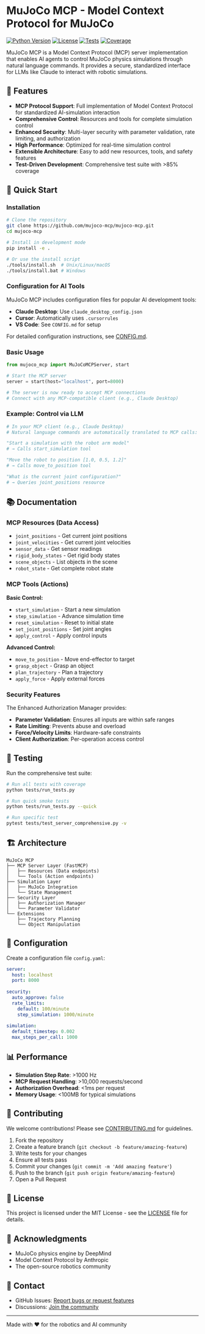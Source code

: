 # MuJoCo MCP - Model Context Protocol for MuJoCo

[![Python Version](https://img.shields.io/badge/python-3.8%2B-blue.svg)](https://www.python.org/downloads/)
[![License](https://img.shields.io/badge/license-MIT-green.svg)](LICENSE)
[![Tests](https://img.shields.io/badge/tests-passing-brightgreen.svg)](tests/)
[![Coverage](https://img.shields.io/badge/coverage-85%25-yellow.svg)](htmlcov/)

MuJoCo MCP is a Model Context Protocol (MCP) server implementation that enables AI agents to control MuJoCo physics simulations through natural language commands. It provides a secure, standardized interface for LLMs like Claude to interact with robotic simulations.

## 🌟 Features

- **MCP Protocol Support**: Full implementation of Model Context Protocol for standardized AI-simulation interaction
- **Comprehensive Control**: Resources and tools for complete simulation control
- **Enhanced Security**: Multi-layer security with parameter validation, rate limiting, and authorization
- **High Performance**: Optimized for real-time simulation control
- **Extensible Architecture**: Easy to add new resources, tools, and safety features
- **Test-Driven Development**: Comprehensive test suite with >85% coverage

## 🚀 Quick Start

### Installation

```bash
# Clone the repository
git clone https://github.com/mujoco-mcp/mujoco-mcp.git
cd mujoco-mcp

# Install in development mode
pip install -e .

# Or use the install script
./tools/install.sh  # Unix/Linux/macOS
./tools/install.bat # Windows
```

### Configuration for AI Tools

MuJoCo MCP includes configuration files for popular AI development tools:

- **Claude Desktop**: Use `claude_desktop_config.json`
- **Cursor**: Automatically uses `.cursorrules`
- **VS Code**: See `CONFIG.md` for setup

For detailed configuration instructions, see [CONFIG.md](CONFIG.md).

### Basic Usage

```python
from mujoco_mcp import MuJoCoMCPServer, start

# Start the MCP server
server = start(host="localhost", port=8000)

# The server is now ready to accept MCP connections
# Connect with any MCP-compatible client (e.g., Claude Desktop)
```

### Example: Control via LLM

```python
# In your MCP client (e.g., Claude Desktop)
# Natural language commands are automatically translated to MCP calls:

"Start a simulation with the robot arm model"
# → Calls start_simulation tool

"Move the robot to position [1.0, 0.5, 1.2]"
# → Calls move_to_position tool

"What is the current joint configuration?"
# → Queries joint_positions resource
```

## 📚 Documentation

### MCP Resources (Data Access)

- `joint_positions` - Get current joint positions
- `joint_velocities` - Get current joint velocities
- `sensor_data` - Get sensor readings
- `rigid_body_states` - Get rigid body states
- `scene_objects` - List objects in the scene
- `robot_state` - Get complete robot state

### MCP Tools (Actions)

**Basic Control:**

- `start_simulation` - Start a new simulation
- `step_simulation` - Advance simulation time
- `reset_simulation` - Reset to initial state
- `set_joint_positions` - Set joint angles
- `apply_control` - Apply control inputs

**Advanced Control:**

- `move_to_position` - Move end-effector to target
- `grasp_object` - Grasp an object
- `plan_trajectory` - Plan a trajectory
- `apply_force` - Apply external forces

### Security Features

The Enhanced Authorization Manager provides:

- **Parameter Validation**: Ensures all inputs are within safe ranges
- **Rate Limiting**: Prevents abuse and overload
- **Force/Velocity Limits**: Hardware-safe constraints
- **Client Authorization**: Per-operation access control

## 🧪 Testing

Run the comprehensive test suite:

```bash
# Run all tests with coverage
python tests/run_tests.py

# Run quick smoke tests
python tests/run_tests.py --quick

# Run specific test
pytest tests/test_server_comprehensive.py -v
```

## 🏗️ Architecture

```text
MuJoCo MCP
├── MCP Server Layer (FastMCP)
│   ├── Resources (Data endpoints)
│   └── Tools (Action endpoints)
├── Simulation Layer
│   ├── MuJoCo Integration
│   └── State Management
├── Security Layer
│   ├── Authorization Manager
│   └── Parameter Validator
└── Extensions
    ├── Trajectory Planning
    └── Object Manipulation
```

## 🔧 Configuration

Create a configuration file `config.yaml`:

```yaml
server:
  host: localhost
  port: 8000
  
security:
  auto_approve: false
  rate_limits:
    default: 100/minute
    step_simulation: 1000/minute
  
simulation:
  default_timestep: 0.002
  max_steps_per_call: 1000
```

## 📊 Performance

- **Simulation Step Rate**: >1000 Hz
- **MCP Request Handling**: >10,000 requests/second
- **Authorization Overhead**: <1ms per request
- **Memory Usage**: <100MB for typical simulations

## 🤝 Contributing

We welcome contributions! Please see [CONTRIBUTING.md](CONTRIBUTING.md) for guidelines.

1. Fork the repository
2. Create a feature branch (`git checkout -b feature/amazing-feature`)
3. Write tests for your changes
4. Ensure all tests pass
5. Commit your changes (`git commit -m 'Add amazing feature'`)
6. Push to the branch (`git push origin feature/amazing-feature`)
7. Open a Pull Request

## 📝 License

This project is licensed under the MIT License - see the [LICENSE](LICENSE) file for details.

## 🙏 Acknowledgments

- MuJoCo physics engine by DeepMind
- Model Context Protocol by Anthropic
- The open-source robotics community

## 📧 Contact

- GitHub Issues: [Report bugs or request features](https://github.com/mujoco-mcp/mujoco-mcp/issues)
- Discussions: [Join the community](https://github.com/mujoco-mcp/mujoco-mcp/discussions)

---

Made with ❤️ for the robotics and AI community
